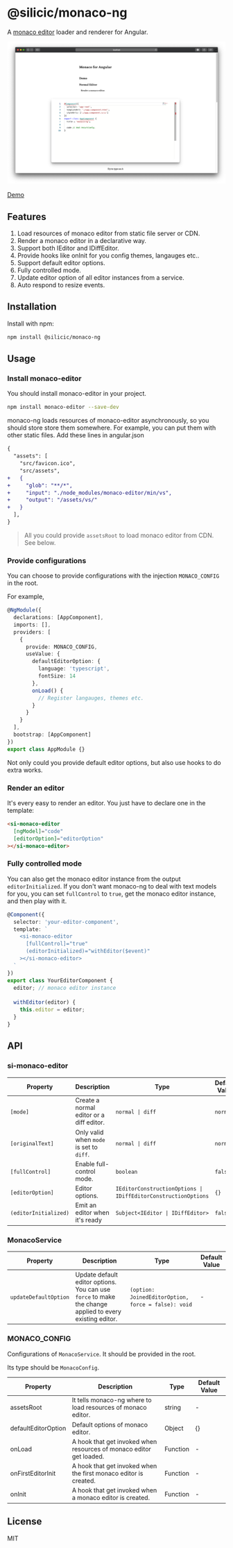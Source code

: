 # @silicic/monaco-ng

A [monaco editor](https://microsoft.github.io/monaco-editor/) loader and renderer for Angular.

![](./demo.png)

[Demo](https://si-monaco-ng.wendzhue.now.sh)

## Features

1. Load resources of monaco editor from static file server or CDN.
2. Render a monaco editor in a declarative way.
3. Support both IEditor and IDiffEditor.
4. Provide hooks like onInit for you config themes, langauges etc..
5. Support default editor options.
6. Fully controlled mode.
7. Update editor option of all editor instances from a service.
8. Auto respond to resize events.

## Installation

Install with npm:

```bash
npm install @silicic/monaco-ng
```

## Usage

### Install monaco-editor

You should install monaco-editor in your project.

```bash
npm install monaco-editor --save-dev
```

monaco-ng loads resources of monaco-editor asynchronously, so you should store store them somewhere. For example, you can put them with other static files. Add these lines in angular.json

```diff
{
  "assets": [
    "src/favicon.ico",
    "src/assets",
+   {
+     "glob": "**/*",
+     "input": "./node_modules/monaco-editor/min/vs",
+     "output": "/assets/vs/"
+   }
  ],
}
```

> All you could provide `assetsRoot` to load monaco editor from CDN. See below.

### Provide configurations

You can choose to provide configurations with the injection `MONACO_CONFIG` in the root.

For example,

```ts
@NgModule({
  declarations: [AppComponent],
  imports: [],
  providers: [
    {
      provide: MONACO_CONFIG,
      useValue: {
        defaultEditorOption: {
          language: 'typescript',
          fontSize: 14
        },
        onLoad() {
          // Register langauges, themes etc.
        }
      }
    }
  ],
  bootstrap: [AppComponent]
})
export class AppModule {}
```

Not only could you provide default editor options, but also use hooks to do extra works.

### Render an editor

It's every easy to render an editor. You just have to declare one in the template:

```html
<si-monaco-editor
  [ngModel]="code"
  [editorOption]="editorOption"
></si-monaco-editor>
```

### Fully controlled mode

You can also get the monaco editor instance from the output `editorInitialized`. If you don't want monaco-ng to deal with text models for you, you can set `fullControl` to `true`, get the monaco editor instance, and then play with it.

```ts
@Component({
  selector: 'your-editor-component',
  template: `
    <si-monaco-editor
      [fullControl]="true"
      (editorInitialized)="withEditor($event)"
    ></si-monaco-editor>
  `
})
export class YourEditorComponent {
  editor; // monaco editor instance

  withEditor(editor) {
    this.editor = editor;
  }
}
```

## API

### si-monaco-editor

| Property              | Description                              | Type                                                           | Default Value |
| --------------------- | ---------------------------------------- | -------------------------------------------------------------- | ------------- |
| `[mode]`              | Create a normal editor or a diff editor. | `normal \| diff`                                               | `normal`      |
| `[originalText]`      | Only valid when `mode` is set to `diff`. | `normal \| diff`                                               | `normal`      |
| `[fullControl]`       | Enable full-control mode.                | `boolean`                                                      | `false`       |
| `[editorOption]`      | Editor options.                          | `IEditorConstructionOptions \| IDiffEditorConstructionOptions` | `{}`          |
| `(editorInitialized)` | Emit an editor when it's ready           | `Subject<IEditor \| IDiffEditor>`                              | `false`       |

### MonacoService

| Property              | Description                                                                                             | Type                                                | Default Value |
| --------------------- | ------------------------------------------------------------------------------------------------------- | --------------------------------------------------- | ------------- |
| `updateDefaultOption` | Update default editor options. You can use `force` to make the change applied to every existing editor. | `(option: JoinedEditorOption, force = false): void` | -             |

### MONACO_CONFIG

Configurations of `MonacoService`. It should be provided in the root.

Its type should be `MonacoConfig`.

| Property            | Description                                                         | Type     | Default Value |
| ------------------- | ------------------------------------------------------------------- | -------- | ------------- |
| assetsRoot          | It tells monaco-ng where to load resources of monaco editor.        | string   | -             |
| defaultEditorOption | Default options of monaco editor.                                   | Object   | {}            |
| onLoad              | A hook that get invoked when resources of monaco editor get loaded. | Function | -             |
| onFirstEditorInit   | A hook that get invoked when the first monaco editor is created.    | Function | -             |
| onInit              | A hook that get invoked when a monaco editor is created.            | Function | -             |

## License

MIT
